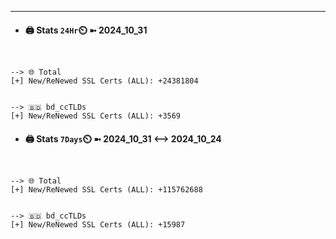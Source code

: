 

---
- #### 🖨️ **Stats** `24Hr`⏲️ ➼ 2024_10_31
```console


--> 🌐 Total
[+] New/ReNewed SSL Certs (ALL): +24381804


--> 🇧🇩 bd_ccTLDs
[+] New/ReNewed SSL Certs (ALL): +3569

```

- #### 🖨️ **Stats** `7Days`⏲️ ➼ 2024_10_31 <--> 2024_10_24
```console


--> 🌐 Total
[+] New/ReNewed SSL Certs (ALL): +115762688


--> 🇧🇩 bd_ccTLDs
[+] New/ReNewed SSL Certs (ALL): +15987

```

